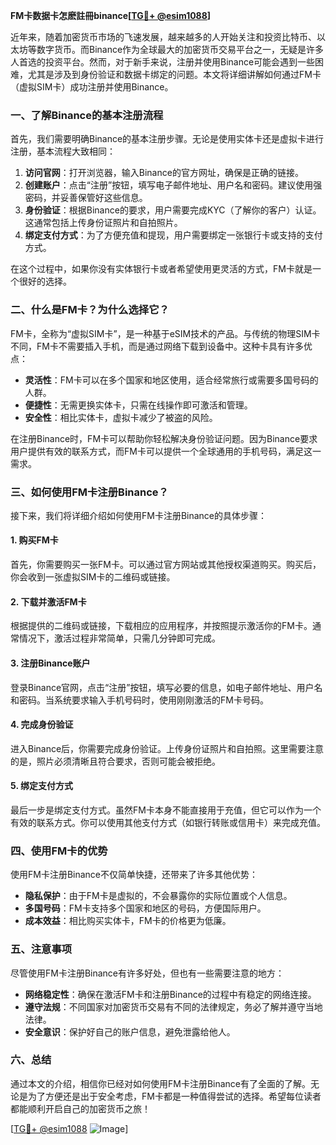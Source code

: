 **FM卡数据卡怎麽註冊binance[[TG💪+ @esim1088](https://t.me/s/esim1088)]**

近年来，随着加密货币市场的飞速发展，越来越多的人开始关注和投资比特币、以太坊等数字货币。而Binance作为全球最大的加密货币交易平台之一，无疑是许多人首选的投资平台。然而，对于新手来说，注册并使用Binance可能会遇到一些困难，尤其是涉及到身份验证和数据卡绑定的问题。本文将详细讲解如何通过FM卡（虚拟SIM卡）成功注册并使用Binance。

### 一、了解Binance的基本注册流程

首先，我们需要明确Binance的基本注册步骤。无论是使用实体卡还是虚拟卡进行注册，基本流程大致相同：

1. **访问官网**：打开浏览器，输入Binance的官方网址，确保是正确的链接。
2. **创建账户**：点击“注册”按钮，填写电子邮件地址、用户名和密码。建议使用强密码，并妥善保管好这些信息。
3. **身份验证**：根据Binance的要求，用户需要完成KYC（了解你的客户）认证。这通常包括上传身份证照片和自拍照片。
4. **绑定支付方式**：为了方便充值和提现，用户需要绑定一张银行卡或支持的支付方式。

在这个过程中，如果你没有实体银行卡或者希望使用更灵活的方式，FM卡就是一个很好的选择。

### 二、什么是FM卡？为什么选择它？

FM卡，全称为“虚拟SIM卡”，是一种基于eSIM技术的产品。与传统的物理SIM卡不同，FM卡不需要插入手机，而是通过网络下载到设备中。这种卡具有许多优点：

- **灵活性**：FM卡可以在多个国家和地区使用，适合经常旅行或需要多国号码的人群。
- **便捷性**：无需更换实体卡，只需在线操作即可激活和管理。
- **安全性**：相比实体卡，虚拟卡减少了被盗的风险。

在注册Binance时，FM卡可以帮助你轻松解决身份验证问题。因为Binance要求用户提供有效的联系方式，而FM卡可以提供一个全球通用的手机号码，满足这一需求。

### 三、如何使用FM卡注册Binance？

接下来，我们将详细介绍如何使用FM卡注册Binance的具体步骤：

#### 1. 购买FM卡

首先，你需要购买一张FM卡。可以通过官方网站或其他授权渠道购买。购买后，你会收到一张虚拟SIM卡的二维码或链接。

#### 2. 下载并激活FM卡

根据提供的二维码或链接，下载相应的应用程序，并按照提示激活你的FM卡。通常情况下，激活过程非常简单，只需几分钟即可完成。

#### 3. 注册Binance账户

登录Binance官网，点击“注册”按钮，填写必要的信息，如电子邮件地址、用户名和密码。当系统要求输入手机号码时，使用刚刚激活的FM卡号码。

#### 4. 完成身份验证

进入Binance后，你需要完成身份验证。上传身份证照片和自拍照。这里需要注意的是，照片必须清晰且符合要求，否则可能会被拒绝。

#### 5. 绑定支付方式

最后一步是绑定支付方式。虽然FM卡本身不能直接用于充值，但它可以作为一个有效的联系方式。你可以使用其他支付方式（如银行转账或信用卡）来完成充值。

### 四、使用FM卡的优势

使用FM卡注册Binance不仅简单快捷，还带来了许多其他优势：

- **隐私保护**：由于FM卡是虚拟的，不会暴露你的实际位置或个人信息。
- **多国号码**：FM卡支持多个国家和地区的号码，方便国际用户。
- **成本效益**：相比购买实体卡，FM卡的价格更为低廉。

### 五、注意事项

尽管使用FM卡注册Binance有许多好处，但也有一些需要注意的地方：

- **网络稳定性**：确保在激活FM卡和注册Binance的过程中有稳定的网络连接。
- **遵守法规**：不同国家对加密货币交易有不同的法律规定，务必了解并遵守当地法律。
- **安全意识**：保护好自己的账户信息，避免泄露给他人。

### 六、总结

通过本文的介绍，相信你已经对如何使用FM卡注册Binance有了全面的了解。无论是为了方便还是出于安全考虑，FM卡都是一种值得尝试的选择。希望每位读者都能顺利开启自己的加密货币之旅！

[[TG💪+ @esim1088](https://t.me/s/esim1088) ![Image](https://i.postimg.cc/4NQfJmqS/Snipaste-2025-05-13-00-14-12.png)]